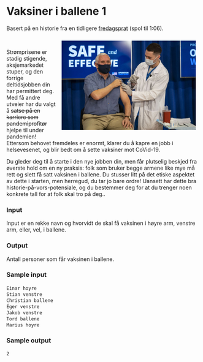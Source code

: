 # Vaksiner i ballene 1
Basert på en historie fra en tidligere [fredagsprat](https://www.instagram.com/tv/CV5VD_SjItl/) (spol til 1:06).

<img src="img/vaksine.jpg" align="right" width="350px" style="margin: 10px;">

<br>

Strømprisene er stadig stigende, aksjemarkedet stuper, og den forrige deltidsjobben din har permittert deg. Med få andre utveier har du valgt å ~~satse på en karriere som pandemiprofitør~~ hjelpe til under pandemien! Ettersom behovet fremdeles er enormt, klarer du å kapre en jobb i helsevesenet, og blir bedt om å sette vaksiner mot CoVid-19.

Du gleder deg til å starte i den nye jobben din, men får plutselig beskjed fra øverste hold om en ny praksis: folk som bruker begge armene like mye må rett og slett få satt vaksinen i ballene. Du stusser litt på det etiske aspektet av dette i starten, men herregud, du tar jo bare ordre! Uansett har dette bra historie-på-vors-potensiale, og du bestemmer deg for at du trenger noen konkrete tall for at folk skal tro på deg..

### Input
Input er en rekke navn og hvorvidt de skal få vaksinen i høyre arm, venstre arm, eller, vel, i ballene.

### Output
Antall personer som får vaksinen i ballene.

### Sample input
```
Einar hoyre
Stian venstre
Christian ballene
Éger venstre
Jakob venstre
Tord ballene
Marius hoyre
```

### Sample output
```
2
```
